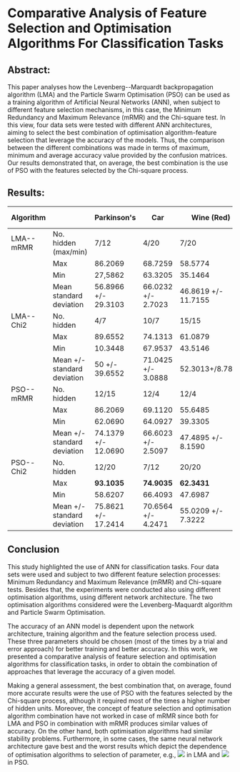 # Comparative Analysis of Feature Selection and Optimisation Algorithms For Classification Tasks

## Abstract:
This paper analyses how the Levenberg--Marquardt backpropagation algorithm (LMA) and the Particle Swarm Optimisation (PSO) can be used as a training algorithm of Artificial Neural Networks (ANN), when subject to different feature selection mechanisms, in this case, the Minimum Redundancy and Maximum Relevance (mRMR) and the Chi-square test. In this view, four data sets were tested with different ANN architectures, aiming to select the best combination of optimisation algorithm-feature selection that leverage the accuracy of the models. Thus, the comparison between the different combinations was made in terms of maximum, minimum and average accuracy value provided by the confusion matrices. Our results demonstrated that, on average, the best combination is the use of PSO with the features selected by the Chi-square process.

## Results:

| Algorithm |                             | Parkinson's         | Car                | Wine (Red)          | Wine (White)       |
| --------- | --------------------------- | ------------------- | ------------------ | ------------------- | ------------------ |
| LMA--mRMR | No. hidden (max/min)        | 7/12                | 4/20               | 7/20                | 7/20               |
|           | Max                         | 86.2069             | 68.7259            | 58.5774             | 49.1826            |
|           | Min                         | 27,5862             | 63.3205            | 35.1464             | 41,2807            |
|           | Mean standard deviation     | 56.8966 +/- 29.3103 | 66.0232 +/- 2.7023 | 46.8619 +/- 11.7155 | 45.2316 +/- 3.9509 |
| LMA--Chi2 | No. hidden                  | 4/7                 | 10/7               | 15/15               | 4/20               |
|           | Max                         | 89.6552             | 74.1313            | 61.0879             | 51.49864           |
|           | Min                         | 10.3448             | 67.9537            | 43.5146             | 40.0545            |
|           | Mean +/- standard deviation | 50 +/- 39.6552      | 71.0425 +/- 3.0888 | 52.3013+/8.7866     | 45.7766 +/- 5.7228 |
| PSO--mRMR | No. hidden                  | 12/15               | 12/4               | 12/4                | 20/10              |
|           | Max                         | 86.2069             | 69.1120            | 55.6485             | 51.0899            |
|           | Min                         | 62.0690             | 64.0927            | 39.3305             | 42.5068            |
|           | Mean +/- standard deviation | 74.1379 +/- 12.0690 | 66.6023 +/- 2.5097 | 47.4895 +/- 8.1590  | 46.7984 +/- 4.2915 |
| PSO--Chi2 | No. hidden                  | 12/20               | 7/12               | 20/20               | 4/4                |
|           | Max                         | **93.1035**         | **74.9035**        | **62.3431**         | **54.6322**        |
|           | Min                         | 58.6207             | 66.4093            | 47.6987             | 35.9673            |
|           | Mean +/- standard deviation | 75.8621 +/- 17.2414 | 70.6564 +/- 4.2471 | 55.0209 +/- 7.3222  | 45.2997 +/- 9.3324 |

## Conclusion

This study highlighted the use of ANN for classification tasks. Four data sets were used and subject to two different feature selection processes: Minimum Redundancy and Maximum Relevance (mRMR) and Chi-square tests. Besides that, the experiments were conducted also using different optimisation algorithms, using different network architecture. The two optimisation algorithms considered were the Levenberg-Maquardt algorithm and Particle Swarm Optimisation.

The accuracy of an ANN model is dependent upon the network architecture, training algorithm and the feature selection process used. These three parameters should be chosen (most of the times by a trial and error approach) for better training and better accuracy. In this work, we presented a comparative analysis of feature selection and optimisation algorithms for classification tasks, in order to obtain the combination of approaches that leverage the accuracy of a given model.

Making a general assessment, the best combination that, on average, found more accurate results were the use of PSO with the features selected by the Chi-square process, although it required most of the times a higher number of hidden units. Moreover, the concept of feature selection and optimisation algorithm combination have not worked in case of mRMR since both for LMA and PSO in combination with mRMR produces similar values of accuracy. On the other hand, both optimisation algorithms had similar stability problems. Furthermore, in some cases, the same neural network architecture gave best and the worst results which depict the dependence of optimisation algorithms to selection of parameter, e.g., <img src="https://render.githubusercontent.com/render/math?math=\lambda"> in LMA and <img src="https://render.githubusercontent.com/render/math?math=\omega"> in PSO.
